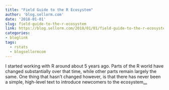 ```yaml
---
title: "Field Guide to the R Ecosystem"
author: 'blog.sellorm.com'
date: '2018-01-01'
slug: field-guide-to-the-r-ecosystem
link: https://blog.sellorm.com/2018/01/01/field-guide-to-the-r-ecosystem/
categories:
- bloglink
tags:
  - rstats
  - blogsellormcom
---
```


I started working with R around about 5 years ago. Parts of the R world have changed substantially over that time, while other parts remain largely the same. One thing that hasn’t changed however, is that there has never been a simple, high-level text to introduce newcomers to the ecosystem[... <i class="fas fa-external-link-alt"></i>](https://blog.sellorm.com/2018/01/01/field-guide-to-the-r-ecosystem/)

